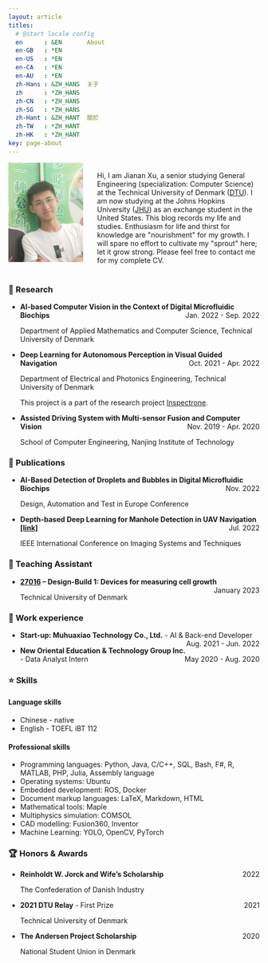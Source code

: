 ```yaml
---
layout: article
titles:
  # @start locale config
  en      : &EN       About
  en-GB   : *EN
  en-US   : *EN
  en-CA   : *EN
  en-AU   : *EN
  zh-Hans : &ZH_HANS  关于
  zh      : *ZH_HANS
  zh-CN   : *ZH_HANS
  zh-SG   : *ZH_HANS
  zh-Hant : &ZH_HANT  關於
  zh-TW   : *ZH_HANT
  zh-HK   : *ZH_HANT
key: page-about
---
```


<div style="float:left; margin-right:2em;">
    <img src="https://raw.githubusercontent.com/JiananAlvin/ImageBed/master/202201300229178.jpg" width="150"/>
</div>
<div>
    <br>Hi, I am Jianan Xu, a senior studying General Engineering (specialization: Computer Science) at the Technical University of Denmark (<a href="https://www.dtu.dk">DTU</a>). I am now studying at the Johns Hopkins University (<a href="https://www.jhu.edu/">JHU</a>) as an exchange student in the United States. This blog records my life and studies. Enthusiasm for life and thirst for knowledge are "nourishment" for my growth. I will spare no effort to cultivate my "sprout" here; let it grow strong. Please feel free to contact me for my complete CV.
<br><br> </div>


### :microscope: Research

* <p style="text-align:left;"><b>AI-based Computer Vision in the Context of Digital Microfluidic Biochips</b><span style="float:right;">Jan. 2022 - Sep. 2022</span></p>
  <p>Department of Applied Mathematics and Computer Science, Technical University of Denmark</p>
  
* <p style="text-align:left;"><b>Deep Learning for Autonomous Perception in Visual Guided Navigation</b><span style="float:right;">Oct. 2021 - Apr. 2022</span></p>
  <p>Department of Electrical and Photonics Engineering, Technical University of Denmark</p>
  <p>This project is a part of the research project <a href="https://www.dtu.dk/english/news/Nyhed?id=%7BF8B2908E-FAC2-48AB-A1A5-060839E880C8%7D">Inspectrone</a>.</p>

* <p style="text-align:left;"><b>Assisted Driving System with Multi-sensor Fusion and Computer Vision</b><span style="float:right;">Nov. 2019 - Apr. 2020</span></p>
  <p>School of Computer Engineering, Nanjing Institute of Technology </p>

### :newspaper: Publications

* <p style="text-align:left;"><b>AI-Based Detection of Droplets and Bubbles in Digital Microfluidic Biochips </b><span style="float:right;">Nov. 2022</span></p>
  <p>Design, Automation and Test in Europe Conference</p>

* <p style="text-align:left;"><b>Depth-based Deep Learning for Manhole Detection in UAV Navigation <a href="https://ieeexplore.ieee.org/abstract/document/9827720">[link]</a></b><span style="float:right;">Jul. 2022</span></p>
  <p>IEEE International Conference on Imaging Systems and Techniques</p>

### **:school:** Teaching Assistant

* <p style="text-align:left;"><b><a href="https://kurser.dtu.dk/course/27016">27016</a> – Design-Build 1: Devices for measuring cell growth</b><span style="float:right;">January 2023</span></p>
  <p>Technical University of Denmark</p>

### :briefcase: Work experience

* <p style="text-align:left;"><b>Start-up: Muhuaxiao Technology Co., Ltd.</b> - AI & Back-end Developer<span style="float:right;">Aug. 2021 - Jun. 2022</span></p>
  
* <p style="text-align:left;"><b>New Oriental Education & Technology Group Inc.</b> - Data Analyst Intern<span style="float:right;">May 2020 - Aug. 2020</span></p>

### :star: Skills

#### Language skills

<p><ul>
  <li>Chinese - native</li>
  <li>English - TOEFL iBT 112</li>
</ul></p>

#### Professional skills

<p><ul>
  <li>Programming languages: Python, Java, C/C++, SQL, Bash, F#, R, MATLAB, PHP, Julia, Assembly language</li>
  <li>Operating systems: Ubuntu</li>
  <li>Embedded development: ROS, Docker</li>
  <li>Document markup languages: LaTeX, Markdown, HTML</li>
  <li>Mathematical tools: Maple</li>
  <li>Multiphysics simulation: COMSOL</li>
  <li>CAD modelling: Fusion360, Inventor</li>
    <li>Machine Learning: YOLO, OpenCV, PyTorch</li> 
</ul></p>

### :trophy: Honors & Awards

* <p style="text-align:left;"><b>Reinholdt W. Jorck and Wife’s Scholarship</b><span style="float:right;">2022</span></p>
  <p>The Confederation of Danish Industry</p>

* <p style="text-align:left;"><b>2021 DTU Relay</b> - First Prize<span style="float:right;">2021</span></p>
  <p>Technical University of Denmark</p>

* <p style="text-align:left;"><b>The Andersen Project Scholarship</b><span style="float:right;">2020</span></p>
  <p>National Student Union in Denmark</p>



